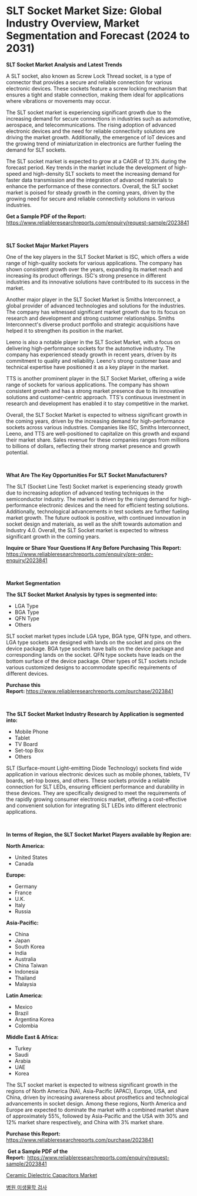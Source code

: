 <p><h1>SLT Socket Market Size: Global Industry Overview, Market Segmentation and Forecast (2024 to 2031)</h1></p><p><strong>SLT Socket Market Analysis and Latest Trends</strong></p>
<p><p>A SLT socket, also known as Screw Lock Thread socket, is a type of connector that provides a secure and reliable connection for various electronic devices. These sockets feature a screw locking mechanism that ensures a tight and stable connection, making them ideal for applications where vibrations or movements may occur.</p><p>The SLT socket market is experiencing significant growth due to the increasing demand for secure connections in industries such as automotive, aerospace, and telecommunications. The rising adoption of advanced electronic devices and the need for reliable connectivity solutions are driving the market growth. Additionally, the emergence of IoT devices and the growing trend of miniaturization in electronics are further fueling the demand for SLT sockets.</p><p>The SLT socket market is expected to grow at a CAGR of 12.3% during the forecast period. Key trends in the market include the development of high-speed and high-density SLT sockets to meet the increasing demand for faster data transmission and the integration of advanced materials to enhance the performance of these connectors. Overall, the SLT socket market is poised for steady growth in the coming years, driven by the growing need for secure and reliable connectivity solutions in various industries.</p></p>
<p><strong>Get a Sample PDF of the Report:&nbsp;</strong> <a href="https://www.reliableresearchreports.com/enquiry/request-sample/2023841">https://www.reliableresearchreports.com/enquiry/request-sample/2023841</a></p>
<p>&nbsp;</p>
<p><strong>SLT Socket Major Market Players</strong></p>
<p><p>One of the key players in the SLT Socket Market is ISC, which offers a wide range of high-quality sockets for various applications. The company has shown consistent growth over the years, expanding its market reach and increasing its product offerings. ISC's strong presence in different industries and its innovative solutions have contributed to its success in the market.</p><p>Another major player in the SLT Socket Market is Smiths Interconnect, a global provider of advanced technologies and solutions for the industries. The company has witnessed significant market growth due to its focus on research and development and strong customer relationships. Smiths Interconnect's diverse product portfolio and strategic acquisitions have helped it to strengthen its position in the market.</p><p>Leeno is also a notable player in the SLT Socket Market, with a focus on delivering high-performance sockets for the automotive industry. The company has experienced steady growth in recent years, driven by its commitment to quality and reliability. Leeno's strong customer base and technical expertise have positioned it as a key player in the market.</p><p>TTS is another prominent player in the SLT Socket Market, offering a wide range of sockets for various applications. The company has shown consistent growth and has a strong market presence due to its innovative solutions and customer-centric approach. TTS's continuous investment in research and development has enabled it to stay competitive in the market.</p><p>Overall, the SLT Socket Market is expected to witness significant growth in the coming years, driven by the increasing demand for high-performance sockets across various industries. Companies like ISC, Smiths Interconnect, Leeno, and TTS are well-positioned to capitalize on this growth and expand their market share. Sales revenue for these companies ranges from millions to billions of dollars, reflecting their strong market presence and growth potential.</p></p>
<p>&nbsp;</p>
<p><strong>What Are The Key Opportunities For SLT Socket Manufacturers?</strong></p>
<p><p>The SLT (Socket Line Test) Socket market is experiencing steady growth due to increasing adoption of advanced testing techniques in the semiconductor industry. The market is driven by the rising demand for high-performance electronic devices and the need for efficient testing solutions. Additionally, technological advancements in test sockets are further fueling market growth. The future outlook is positive, with continued innovation in socket design and materials, as well as the shift towards automation and Industry 4.0. Overall, the SLT Socket market is expected to witness significant growth in the coming years.</p></p>
<p><strong>Inquire or Share Your Questions If Any Before Purchasing This Report:</strong> <a href="https://www.reliableresearchreports.com/enquiry/pre-order-enquiry/2023841">https://www.reliableresearchreports.com/enquiry/pre-order-enquiry/2023841</a></p>
<p>&nbsp;</p>
<p><strong>Market Segmentation</strong></p>
<p><strong>The SLT Socket Market Analysis by types is segmented into:</strong></p>
<p><ul><li>LGA Type</li><li>BGA Type</li><li>QFN Type</li><li>Others</li></ul></p>
<p><p>SLT socket market types include LGA type, BGA type, QFN type, and others. LGA type sockets are designed with lands on the socket and pins on the device package. BGA type sockets have balls on the device package and corresponding lands on the socket. QFN type sockets have leads on the bottom surface of the device package. Other types of SLT sockets include various customized designs to accommodate specific requirements of different devices.</p></p>
<p><strong>Purchase this Report:&nbsp;</strong><a href="https://www.reliableresearchreports.com/purchase/2023841">https://www.reliableresearchreports.com/purchase/2023841</a></p>
<p>&nbsp;</p>
<p><strong>The SLT Socket Market Industry Research by Application is segmented into:</strong></p>
<p><ul><li>Mobile Phone</li><li>Tablet</li><li>TV Board</li><li>Set-top Box</li><li>Others</li></ul></p>
<p><p>SLT (Surface-mount Light-emitting Diode Technology) sockets find wide application in various electronic devices such as mobile phones, tablets, TV boards, set-top boxes, and others. These sockets provide a reliable connection for SLT LEDs, ensuring efficient performance and durability in these devices. They are specifically designed to meet the requirements of the rapidly growing consumer electronics market, offering a cost-effective and convenient solution for integrating SLT LEDs into different electronic applications.</p></p>
<p>&nbsp;</p>
<p><strong>In terms of Region, the SLT Socket Market Players available by Region are:</strong></p>
<p>
    <p> <strong> North America: </strong>
        <ul>
            <li>United States</li>
            <li>Canada</li>
        </ul>
        </p> 
    <p> <strong> Europe: </strong>
        <ul>
            <li>Germany</li>
            <li>France</li>
            <li>U.K.</li>
            <li>Italy</li>
            <li>Russia</li>
        </ul>
        </p> 
    <p> <strong> Asia-Pacific: </strong>
        <ul>
            <li>China</li>
            <li>Japan</li>
            <li>South Korea</li>
            <li>India</li>
            <li>Australia</li>
            <li>China Taiwan</li>
            <li>Indonesia</li>
            <li>Thailand</li>
            <li>Malaysia</li>
        </ul>
        </p> 
    <p> <strong> Latin America: </strong>
        <ul>
            <li>Mexico</li>
            <li>Brazil</li>
            <li>Argentina Korea</li>
            <li>Colombia</li>
        </ul>
        </p> 
    <p> <strong> Middle East & Africa: </strong>
        <ul>
            <li>Turkey</li>
            <li>Saudi</li>
            <li>Arabia</li>
            <li>UAE</li>
            <li>Korea</li>
        </ul>
    </p>
    </p>
<p><p>The SLT socket market is expected to witness significant growth in the regions of North America (NA), Asia-Pacific (APAC), Europe, USA, and China, driven by increasing awareness about prosthetics and technological advancements in socket design. Among these regions, North America and Europe are expected to dominate the market with a combined market share of approximately 55%, followed by Asia-Pacific and the USA with 30% and 12% market share respectively, and China with 3% market share.</p></p>
<p><strong>Purchase this Report: </strong><a href="https://www.reliableresearchreports.com/purchase/2023841">https://www.reliableresearchreports.com/purchase/2023841</a></p>
<p>&nbsp;<strong>Get a Sample PDF of the Report:&nbsp;&nbsp;</strong><a href="https://www.reliableresearchreports.com/enquiry/request-sample/2023841">https://www.reliableresearchreports.com/enquiry/request-sample/2023841</a></p>
<p><strong></strong></p>
<p><p><a href="https://medium.com/@caroline.hamilton5656/ceramic-dielectric-capacitors-market-analysis-and-sze-forecasted-for-period-from-2024-to-2031-f67df37c91ac">Ceramic Dielectric Capacitors Market</a></p><p><a href="https://github.com/qpfbabw35734906/Market-Research-Report-List-1/blob/main/142549711629.md">병원 미생물학 검사</a></p></p>